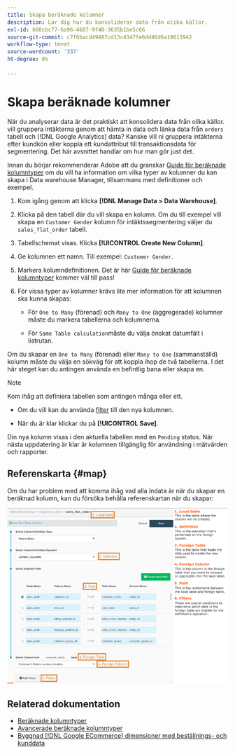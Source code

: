```yaml
---
title: Skapa beräknade kolumner
description: Lär dig hur du konsoliderar data från olika källor.
exl-id: 668cbc77-6a96-4687-9f40-3635b1be5c66
source-git-commit: c7f6bacd49487cd13c4347fe6dd46d6a10613942
workflow-type: tm+mt
source-wordcount: '337'
ht-degree: 0%

---
```


# Skapa beräknade kolumner

När du analyserar data är det praktiskt att konsolidera data från olika källor. vill gruppera intäkterna genom att hämta in data och länka data från `orders` tabell och [!DNL Google Analytics] data? Kanske vill ni gruppera intäkterna efter kundkön eller koppla ett kundattribut till transaktionsdata för segmentering. Det här avsnittet handlar om hur man gör just det.

Innan du börjar rekommenderar Adobe att du granskar [Guide för beräknade kolumntyper](../../data-analyst/data-warehouse-mgr/calc-column-types.md) om du vill ha information om vilka typer av kolumner du kan skapa i Data warehouse Manager, tillsammans med definitioner och exempel.

1. Kom igång genom att klicka **[!DNL Manage Data > Data Warehouse]**.

1. Klicka på den tabell där du vill skapa en kolumn. Om du till exempel vill skapa en `Customer Gender` kolumn för intäktssegmentering väljer du `sales_flat_order` tabell.

1. Tabellschemat visas. Klicka **[!UICONTROL Create New Column]**.

1. Ge kolumnen ett namn. Till exempel: `Customer Gender`.

1. Markera kolumndefinitionen. Det är här [Guide för beräknade kolumntyper](../data-warehouse-mgr/calc-column-types.md) kommer väl till pass!

1. För vissa typer av kolumner krävs lite mer information för att kolumnen ska kunna skapas:

   * För `One to Many` (förenad) och `Many to One` (aggregerade) kolumner måste du markera tabellerna och kolumnerna.

   * För `Same Table calculation`måste du välja önskat datumfält i listrutan.

Om du skapar en `One to Many` (förenad) eller `Many to One` (sammanställd) kolumn måste du välja en sökväg för att koppla ihop de två tabellerna. I det här steget kan du antingen använda en befintlig bana eller skapa en.

>[!NOTE]
>
>Kom ihåg att definiera tabellen som antingen många eller ett.

* Om du vill kan du använda [filter](../../data-user/reports/ess-manage-data-filters.md) till den nya kolumnen.

* När du är klar klickar du på **[!UICONTROL Save]**.

Din nya kolumn visas i den aktuella tabellen med en `Pending` status. När nästa uppdatering är klar är kolumnen tillgänglig för användning i mätvärden och rapporter.

## Referenskarta {#map}

Om du har problem med att komma ihåg vad alla indata är när du skapar en beräknad kolumn, kan du försöka behålla referenskartan när du skapar:

![](../../assets/Calculated_Columns_Example.png)

## Relaterad dokumentation

* [Beräknade kolumntyper](../data-warehouse-mgr/calc-column-types.md)
* [Avancerade beräknade kolumntyper](../data-warehouse-mgr/adv-calc-columns.md)
* [Byggnad [!DNL Google ECommerce] dimensioner med beställnings- och kunddata](../data-warehouse-mgr/bldg-google-ecomm-dim.md)
